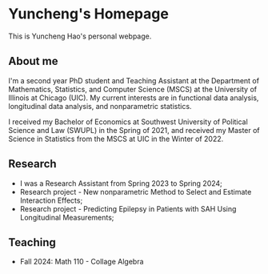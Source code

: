 # Yuncheng's Homepage

This is Yuncheng Hao's personal webpage.

## About me

I'm a second year PhD student and Teaching Assistant at the Department of Mathematics, Statistics, and Computer Science (MSCS) at the University of Illinois at Chicago (UIC). My current interests are in functional data analysis, longitudinal data analysis, and nonparametric statistics.

I received my Bachelor of Economics at Southwest University of Political Science and Law (SWUPL) in the Spring of 2021, and received my Master of Science in Statistics from the MSCS at UIC in the Winter of 2022. 

## Research

- I was a Research Assistant from Spring 2023 to Spring 2024;
- Research project - New nonparametric Method to Select and Estimate Interaction Effects;
- Research project - Predicting Epilepsy in Patients with SAH Using Longitudinal Measurements;

## Teaching

- Fall 2024: Math 110 - Collage Algebra
